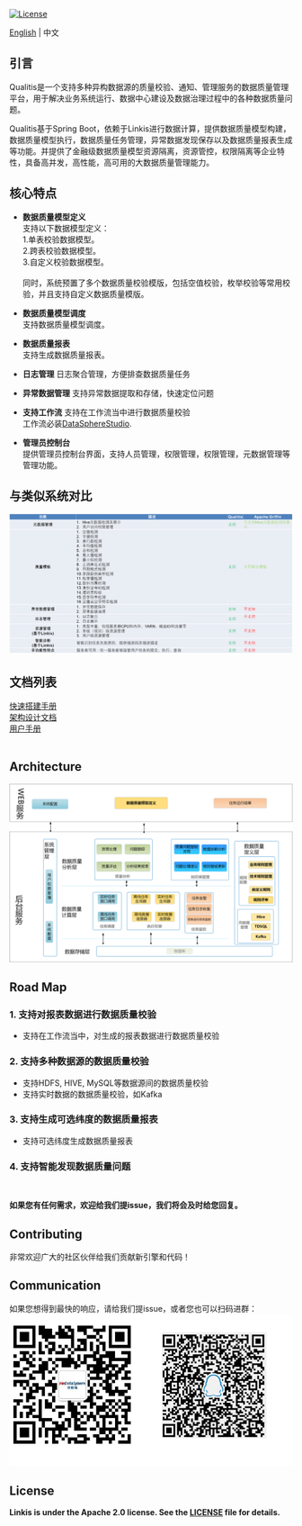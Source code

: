 [![License](https://img.shields.io/badge/license-Apache%202-4EB1BA.svg)](https://www.apache.org/licenses/LICENSE-2.0.html)  

[English](../../../README.md) | 中文  

## 引言
Qualitis是一个支持多种异构数据源的质量校验、通知、管理服务的数据质量管理平台，用于解决业务系统运行、数据中心建设及数据治理过程中的各种数据质量问题。

Qualitis基于Spring Boot，依赖于Linkis进行数据计算，提供数据质量模型构建，数据质量模型执行，数据质量任务管理，异常数据发现保存以及数据质量报表生成等功能。并提供了金融级数据质量模型资源隔离，资源管控，权限隔离等企业特性，具备高并发，高性能，高可用的大数据质量管理能力。

## 核心特点
- **数据质量模型定义**   
支持以下数据模型定义：  
1.单表校验数据模型。  
2.跨表校验数据模型。  
3.自定义校验数据模型。  
<br />同时，系统预置了多个数据质量校验模版，包括空值校验，枚举校验等常用校验，并且支持自定义数据质量模版。  

- **数据质量模型调度**  
支持数据质量模型调度。 

- **数据质量报表**  
支持生成数据质量报表。

- **日志管理**
日志聚合管理，方便排查数据质量任务

- **异常数据管理**
支持异常数据提取和存储，快速定位问题

- **支持工作流**
支持在工作流当中进行数据质量校验  
工作流必装[DataSphereStudio](https://github.com/WeBankFinTech/Linkis).

- **管理员控制台**  
提供管理员控制台界面，支持人员管理，权限管理，权限管理，元数据管理等管理功能。  

## 与类似系统对比
![](../../../images/zh_CN/ch1/相似系统对比图.png)

## 文档列表
[快速搭建手册](快速搭建手册——单机.md)  
[架构设计文档](架构设计文档.md)  
[用户手册](用户手册.md)  
<br/>

## Architecture
![](../../../images/zh_CN/ch1/总体架构设计.png)

## Road Map
### 1. 支持对报表数据进行数据质量校验

- 支持在工作流当中，对生成的报表数据进行数据质量校验  

### 2. 支持多种数据源的数据质量校验

- 支持HDFS, HIVE, MySQL等数据源间的数据质量校验  
- 支持实时数据的数据质量校验，如Kafka  

### 3. 支持生成可选纬度的数据质量报表

- 支持可选纬度生成数据质量报表

### 4. 支持智能发现数据质量问题
<br/>

**如果您有任何需求，欢迎给我们提issue，我们将会及时给您回复。**

## Contributing
非常欢迎广大的社区伙伴给我们贡献新引擎和代码！

## Communication
如果您想得到最快的响应，请给我们提issue，或者您也可以扫码进群：  
![](../../../images/en_US/ch1/ContractUs.png)

## License
**Linkis is under the Apache 2.0 license. See the [LICENSE](/LICENSE) file for details.**

